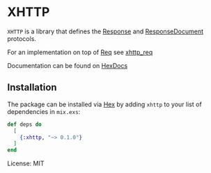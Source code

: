 # XHTTP

`XHTTP` is a library that defines the [Response](`XHTTP.Response`) and
[ResponseDocument](`XHTTP.ResponseDocument`) protocols.

For an implementation on top of [Req](https://hex.pm/packages/req)
see [xhttp_req](https://hex.pm/packages/xhttp_req)

Documentation can be found on [HexDocs](https://hexdocs.pm/xhttp)

## Installation

The package can be installed via [Hex](https://hex.pm)
by adding `xhttp` to your list of dependencies in `mix.exs`:

```elixir
def deps do
  [
    {:xhttp, "~> 0.1.0"}
  ]
end
```

License: MIT